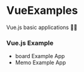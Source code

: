 # VueExamples
Vue.js basic applications  🙌🏻

### Vue.js Example
- board Example App
- Memo Example App
